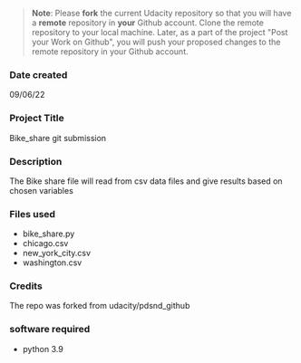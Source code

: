 >**Note**: Please **fork** the current Udacity repository so that you will have a **remote** repository in **your** Github account. Clone the remote repository to your local machine. Later, as a part of the project "Post your Work on Github", you will push your proposed changes to the remote repository in your Github account.

### Date created
09/06/22

### Project Title
Bike_share git submission

### Description
The Bike share file will read from csv data files and give results based on chosen variables

### Files used
- bike_share.py
- chicago.csv
- new_york_city.csv
- washington.csv


### Credits
The repo was forked from udacity/pdsnd_github


### software required
- python 3.9
